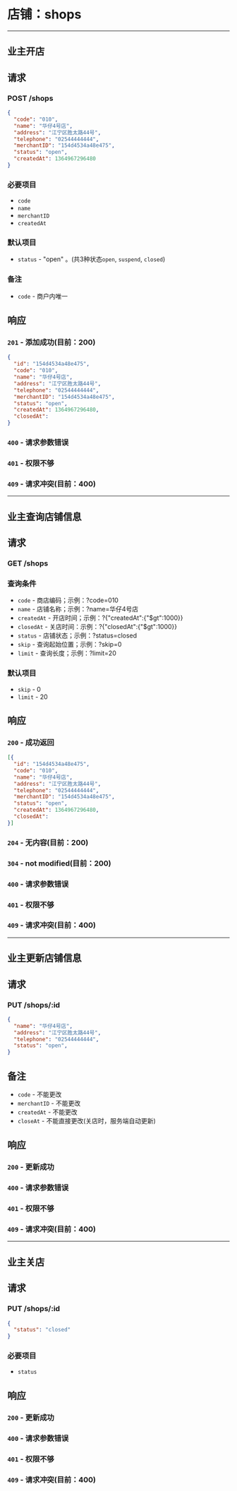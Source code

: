 # 店铺：shops
***

## 业主开店
## 请求
### POST /shops
```json
{
  "code": "010",
  "name": "华仔4号店",
  "address": "江宁区胜太路44号",
  "telephone": "02544444444",
  "merchantID": "154d4534a48e475",
  "status": "open",
  "createdAt": 1364967296480
}
```
### 必要项目
* `code`
* `name`
* `merchantID`
* `createdAt`

### 默认项目
* `status` - "open" 。(共3种状态`open`, `suspend`, `closed`)

### 备注
* `code` - 商户内唯一

## 响应
### `201` - 添加成功(目前：200)
```json
{
  "id": "154d4534a48e475",
  "code": "010",
  "name": "华仔4号店",
  "address": "江宁区胜太路44号",
  "telephone": "02544444444",
  "merchantID": "154d4534a48e475",
  "status": "open",
  "createdAt": 1364967296480,
  "closedAt":
}
```
### `400` - 请求参数错误
### `401` - 权限不够
### `409` - 请求冲突(目前：400)
***

## 业主查询店铺信息
## 请求
### GET /shops
### 查询条件
* `code` - 商店编码；示例：?code=010
* `name` - 店铺名称；示例：?name=华仔4号店
* `createdAt` - 开店时间；示例：?{"createdAt":{"$gt":1000}}
* `closedAt` - 关店时间：示例：?{"closedAt":{"$gt":1000}}
* `status` - 店铺状态；示例：?status=closed
* `skip` - 查询起始位置；示例：?skip=0
* `limit` - 查询长度；示例：?limit=20

### 默认项目
* `skip` - 0
* `limit` - 20

## 响应
### `200` - 成功返回
```json
[{
  "id": "154d4534a48e475",
  "code": "010",
  "name": "华仔4号店",
  "address": "江宁区胜太路44号",
  "telephone": "02544444444",
  "merchantID": "154d4534a48e475",
  "status": "open",
  "createdAt": 1364967296480,
  "closedAt": 
}]
```
### `204` - 无内容(目前：200)
### `304` - not modified(目前：200)
### `400` - 请求参数错误
### `401` - 权限不够
### `409` - 请求冲突(目前：400)
***

## 业主更新店铺信息
## 请求
### PUT /shops/:id
```json
{
  "name": "华仔4号店",
  "address": "江宁区胜太路44号",
  "telephone": "02544444444",
  "status": "open",
}
```
## 备注
* `code` - 不能更改
* `merchantID` - 不能更改
* `createdAt` - 不能更改
* `closeAt` - 不能直接更改(关店时，服务端自动更新)

## 响应
### `200` - 更新成功
### `400` - 请求参数错误
### `401` - 权限不够
### `409` - 请求冲突(目前：400)
***

## 业主关店
## 请求
### PUT /shops/:id
```json
{
  "status": "closed"
}
```
### 必要项目
* `status`

## 响应
### `200` - 更新成功
### `400` - 请求参数错误
### `401` - 权限不够
### `409` - 请求冲突(目前：400)
